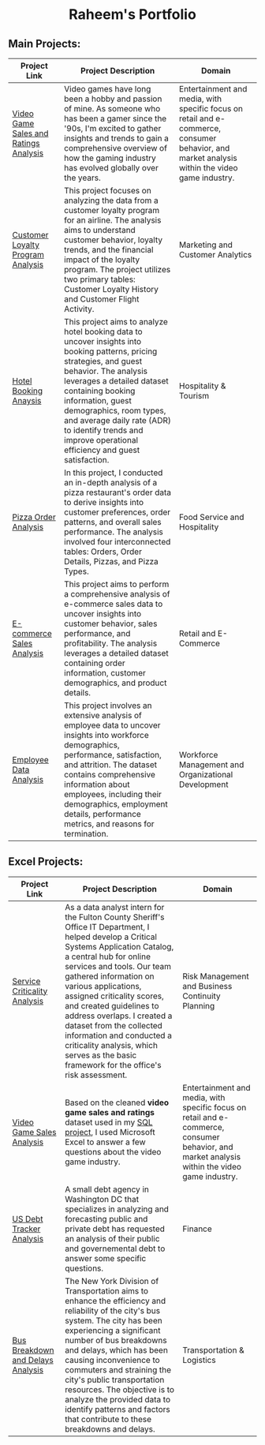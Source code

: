 #  <h1 align="center"> Raheem's Portfolio</h1>



## Main Projects:

| Project Link | Project Description | Domain | 
|--------------|---------------------|--------|
| [Video Game Sales and Ratings Analysis](https://github.com/rml-lee/MYSQL-Tableau-Video-Games-Project) | Video games have long been a hobby and passion of mine. As someone who has been a gamer since the '90s, I'm excited to gather insights and trends to gain a comprehensive overview of how the gaming industry has evolved globally over the years. | Entertainment and media, with specific focus on retail and e-commerce, consumer behavior, and market analysis within the video game industry.
| [Customer Loyalty Program Analysis](https://github.com/rml-lee/MYSQL-Tableau-Customer-Flights-Project) | This project focuses on analyzing the data from a customer loyalty program for an airline. The analysis aims to understand customer behavior, loyalty trends, and the financial impact of the loyalty program. The project utilizes two primary tables: Customer Loyalty History and Customer Flight Activity. | Marketing and Customer Analytics |
| [Hotel Booking Anaysis](https://github.com/rml-lee/Hotel-Booking-Analysis) | This project aims to analyze hotel booking data to uncover insights into booking patterns, pricing strategies, and guest behavior. The analysis leverages a detailed dataset containing booking information, guest demographics, room types, and average daily rate (ADR) to identify trends and improve operational efficiency and guest satisfaction.| Hospitality & Tourism
| [Pizza Order Analysis](https://github.com/rml-lee/MYSQL-Tableau-Pizza-Project) | In this project, I conducted an in-depth analysis of a pizza restaurant's order data to derive insights into customer preferences, order patterns, and overall sales performance. The analysis involved four interconnected tables: Orders, Order Details, Pizzas, and Pizza Types. | Food Service and Hospitality |
| [E-commerce Sales Analysis](https://github.com/rml-lee/MYSQL-Tableau-SuperStore-Project) | This project aims to perform a comprehensive analysis of e-commerce sales data to uncover insights into customer behavior, sales performance, and profitability. The analysis leverages a detailed dataset containing order information, customer demographics, and product details. | Retail and E-Commerce |
| [Employee Data Analysis](https://github.com/rml-lee/MYSQL-Tableau-Human-Resources-Project) | This project involves an extensive analysis of employee data to uncover insights into workforce demographics, performance, satisfaction, and attrition. The dataset contains comprehensive information about employees, including their demographics, employment details, performance metrics, and reasons for termination. | Workforce Management and Organizational Development


## Excel Projects:

| Project Link | Project Description | Domain |
| ------------ | ------------------- | ------- |
| [Service Criticality Analysis](https://github.com/rml-lee/Excel-Service-Criticality-Analysis) | As a data analyst intern for the Fulton County Sheriff's Office IT Department, I helped develop a Critical Systems Application Catalog, a central hub for online services and tools. Our team gathered information on various applications, assigned criticality scores, and created guidelines to address overlaps. I created a dataset from the collected information and conducted a criticality analysis, which serves as the basic framework for the office's risk assessment. | Risk Management and Business Continuity Planning
| [Video Game Sales Analysis](https://github.com/rml-lee/Excel-Video-Games-Project) | Based on the cleaned **video game sales and ratings** dataset used in my [SQL project](https://github.com/rml-lee/MYSQL-Tableau-Video-Games-Project), I used Microsoft Excel to answer a few questions about the video game industry. | Entertainment and media, with specific focus on retail and e-commerce, consumer behavior, and market analysis within the video game industry. |
| [US Debt Tracker Analysis](https://github.com/rml-lee/Excel-US-Debt-Tracker-Project) | A small debt agency in Washington DC that specializes in analyzing and forecasting public and private debt has requested an analysis of their public and governemental debt to answer some specific questions. | Finance |
| [Bus Breakdown and Delays Analysis](https://github.com/rml-lee/Excel-Bus-Breakdown-and-Delays-NYC-Project) | The New York Division of Transportation aims to enhance the efficiency and reliability of the city's bus system. The city has been experiencing a significant number of bus breakdowns and delays, which has been causing inconvenience to commuters and straining the city's public transportation resources. The objective is to analyze the provided data to identify patterns and factors that contribute to these breakdowns and delays. | Transportation & Logistics |

